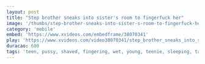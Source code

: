 ```yaml
---
layout: post
title: "Step brother sneaks into sister's room to fingerfuck her"
image: '/thumbs/step-brother-sneaks-into-sister-s-room-to-fingerfuck-her.jpg'
category: 'mobile'
embed: 'https://www.xvideos.com/embedframe/38070341'
play: 'https://www.xvideos.com/video38070341/step_brother_sneaks_into_sister_s_room_to_fingerfuck_her'
duracao: 600
tags: 'teen, pussy, shaved, fingering, wet, young, teenie, sleeping, taboo, 18yo, pussyfingering, asleep, groped, dormida, step-siter, hermanastra, step-brother, step-siblings, sister-and-brother, step-brothers'
---
```


